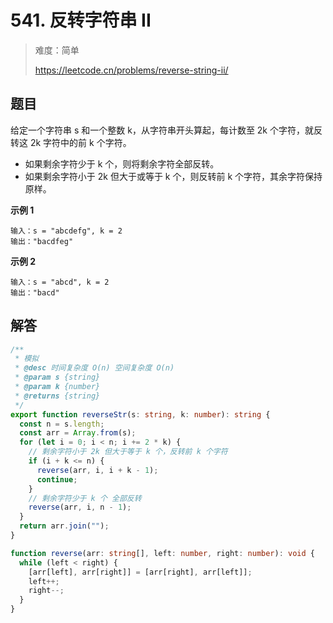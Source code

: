 # 541. 反转字符串 II

> 难度：简单
>
> https://leetcode.cn/problems/reverse-string-ii/

## 题目

给定一个字符串 s 和一个整数 k，从字符串开头算起，每计数至 2k 个字符，就反转这 2k 字符中的前 k 个字符。

- 如果剩余字符少于 k 个，则将剩余字符全部反转。
- 如果剩余字符小于 2k 但大于或等于 k 个，则反转前 k 个字符，其余字符保持原样。

**示例 1**

```
输入：s = "abcdefg", k = 2
输出："bacdfeg"
```

**示例 2**

```
输入：s = "abcd", k = 2
输出："bacd"
```

## 解答

```typescript
/**
 * 模拟
 * @desc 时间复杂度 O(n) 空间复杂度 O(n)
 * @param s {string}
 * @param k {number}
 * @returns {string}
 */
export function reverseStr(s: string, k: number): string {
  const n = s.length;
  const arr = Array.from(s);
  for (let i = 0; i < n; i += 2 * k) {
    // 剩余字符小于 2k 但大于等于 k 个，反转前 k 个字符
    if (i + k <= n) {
      reverse(arr, i, i + k - 1);
      continue;
    }
    // 剩余字符少于 k 个 全部反转
    reverse(arr, i, n - 1);
  }
  return arr.join("");
}

function reverse(arr: string[], left: number, right: number): void {
  while (left < right) {
    [arr[left], arr[right]] = [arr[right], arr[left]];
    left++;
    right--;
  }
}
```
